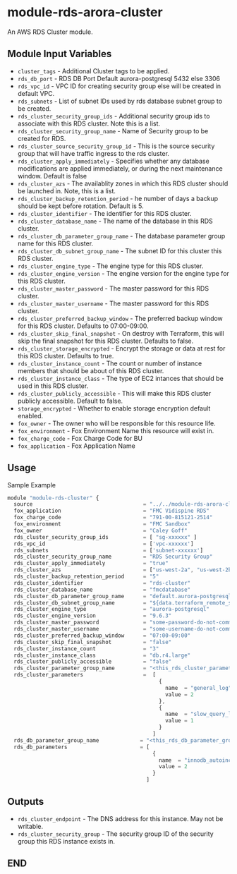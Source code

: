 module-rds-arora-cluster
==========

An AWS RDS Cluster module.

Module Input Variables
---------------
- `cluster_tags` - Additional Cluster tags to be applied.
- `rds_db_port` - RDS DB Port Default aurora-postgresql 5432 else 3306
- `rds_vpc_id`  - VPC ID for creating security group else will be created in default VPC.
- `rds_subnets` - List of subnet IDs used by rds database subnet group to be created.
- `rds_cluster_security_group_ids` - Additional security group ids to associate with this RDS cluster. Note this is a list.
- `rds_cluster_security_group_name` - Name of Security group to be created for RDS.
- `rds_cluster_source_security_group_id` - This is the source security group that will have traffic ingress to the rds cluster.
- `rds_cluster_apply_immediately` - Specifies whether any database modifications are applied immediately, or during the next maintenance window. Default is false
- `rds_cluster_azs` - The availablity zones in which this RDS cluster should be launched in. Note, this is a list.
- `rds_cluster_backup_retention_period` - he number of days a backup should be kept before rotation. Default is 5.
- `rds_cluster_identifier` - The identifier for this RDS cluster.
- `rds_cluster_database_name` - The name of the database in this RDS cluster.
- `rds_cluster_db_parameter_group_name` - The database parameter group name for this RDS cluster.
- `rds_cluster_db_subnet_group_name` - The subnet ID for this cluster this RDS cluster.
- `rds_cluster_engine_type` - The engine type for this RDS cluster.
- `rds_cluster_engine_version` - The engine version for the engine type for this RDS cluster.
- `rds_cluster_master_password` - The master password for this RDS cluster.
- `rds_cluster_master_username` - The master password for this RDS cluster.
- `rds_cluster_preferred_backup_window` - The preferred  backup window for this RDS cluster. Defaults to 07:00-09:00.
- `rds_cluster_skip_final_snapshot` - On destroy with Terraform, this will skip the final snapshot for this RDS cluster. Defaults to false.
- `rds_cluster_storage_encrypted` - Encrypt the storage or data at rest for this RDS cluster. Defaults to true.
- `rds_cluster_instance_count` - The count or number of instance members that should be about of this RDS cluster.
- `rds_cluster_instance_class` - The type of EC2 intances that should be used in this RDS cluster.
- `rds_cluster_publicly_accessible` - This will make this RDS cluster publicly accessible. Default to false.
- `storage_encrypted` - Whether to enable storage encryption default enabled.
- `fox_owner` - The owner who will be responsible for this resource life.
- `fox_environment` - Fox Environment Name this resource will exist in.
- `fox_charge_code` - Fox Charge Code for BU
- `fox_application` - Fox Application Name

Usage
-----
Sample Example

```js
module "module-rds-cluster" {
  source                                   = "../../module-rds-arora-cluster"
  fox_application                          = "FMC Vidispine RDS"
  fox_charge_code                          = "791-00-815121-2514"
  fox_environment                          = "FMC Sandbox"
  fox_owner                                = "Caley Goff"
  rds_cluster_security_group_ids           = [ "sg-xxxxxx" ]
  rds_vpc_id                               = ['vpc-xxxxxx']
  rds_subnets                              = ['subnet-xxxxxx']
  rds_cluster_security_group_name          = "RDS Security Group"
  rds_cluster_apply_immediately            = "true"
  rds_cluster_azs                          = ["us-west-2a", "us-west-2b", "us-west-2c"]
  rds_cluster_backup_retention_period      = "5"
  rds_cluster_identifier                   = "rds-cluster"
  rds_cluster_database_name                = "fmcdatabase"
  rds_cluster_db_parameter_group_name      = "default.aurora-postgresql9.6"
  rds_cluster_db_subnet_group_name         = "${data.terraform_remote_state.sandbox_tfstate.master_db_subnet_group}"
  rds_cluster_engine_type                  = "aurora-postgresql"
  rds_cluster_engine_version               = "9.6.3"
  rds_cluster_master_password              = "some-password-do-not-commit-me-to-source-control"
  rds_cluster_master_username              = "some-username-do-not-commit-me-to-source-control"
  rds_cluster_preferred_backup_window      = "07:00-09:00"
  rds_cluster_skip_final_snapshot          = "false"
  rds_cluster_instance_count               = "3"
  rds_cluster_instance_class               = "db.r4.large"
  rds_cluster_publicly_accessible          = "false"
  rds_cluster_parameter_group_name         = "<this_rds_cluster_parameter_group_name>"
  rds_cluster_parameters                   =  [
                                                {
                                                  name  = "general_log"
                                                  value = 2
                                                },
                                                {
                                                  name  = "slow_query_log"
                                                  value = 1
                                                }
                                              ]
  rds_db_parameter_group_name             = "<this_rds_db_parameter_group_name>"
  rds_db_parameters                       = [
                                              {
                                                name  = "innodb_autoinc_lock_mode"
                                                value = 2
                                              }
                                            ]
```

Outputs
-------

- `rds_cluster_endpoint` - The DNS address for this instance. May not be writable.
- `rds_cluster_security_group` - The security group ID of the security group this RDS instance exists in.


END 
----------------
